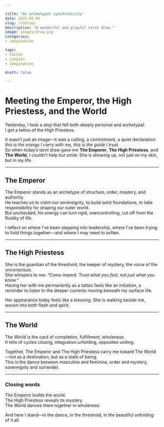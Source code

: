 ```yaml
---

title: "An archetypal synchronicity"
date: 2025-05-03
slug: /tattoo/
description: "A wonderful and playful tarot draw."
image: images/draw.png
categories:
- imagination

tags:
- tattoo
- jungian
- imagination

draft: false

---
```



# Meeting the Emperor, the High Priestess, and the World

Yesterday, I took a step that felt both deeply personal and archetypal:  
I got a tattoo of the High Priestess.

It wasn’t just an image—it was a calling, a commitment, a quiet declaration: *this is the energy I carry with me, this is the guide I trust.*  
So when today’s tarot draw gave me **The Emperor**, **The High Priestess**, and **The World**, I couldn’t help but smile. She is showing up, not just on my skin, but in my life.

---

## The Emperor

The Emperor stands as an archetype of structure, order, mastery, and authority.  
He teaches us to claim our sovereignty, to build solid foundations, to take responsibility for shaping our outer world.  
But unchecked, his energy can turn rigid, overcontrolling, cut off from the fluidity of life.

I reflect on where I’ve been stepping into leadership, where I’ve been trying to hold things together—and where I may need to soften.

---

## The High Priestess

She is the guardian of the threshold, the keeper of mystery, the voice of the unconscious.  
She whispers to me: *“Come inward. Trust what you feel, not just what you know.”*  
Having her with me permanently as a tattoo feels like an initiation, a reminder to listen to the deeper currents moving beneath my surface life.

Her appearance today feels like a blessing. She is walking beside me, woven into both flesh and spirit.


---

## The World

The World is the card of completion, fulfillment, wholeness.  
It tells of cycles closing, integration unfolding, opposites uniting.

Together, The Emperor and The High Priestess carry me toward The World—not as a destination, but as a state of being.  
This is the dance between masculine and feminine, order and mystery, sovereignty and surrender.

---


### Closing words

The Emperor builds the world.  
The High Priestess reveals its mystery.  
The World dances them together in wholeness.

And here I stand—in the dance, in the threshold, in the beautiful unfolding of it all.
